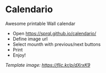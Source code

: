 # Calendario

Awesome printable Wall calendar

- Open https://sprql.github.io/calendario/
- Define image url
- Select mounth with previous/next buttons
- Print
- Enjoy!

_Template image: https://flic.kr/p/dXrxK9_
